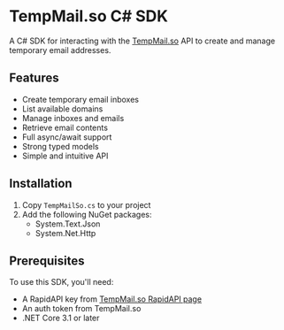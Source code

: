 # TempMail.so C# SDK

A C# SDK for interacting with the [TempMail.so](https://tempmail.so) API to create and manage temporary email addresses.

## Features

- Create temporary email inboxes
- List available domains
- Manage inboxes and emails
- Retrieve email contents
- Full async/await support
- Strong typed models
- Simple and intuitive API

## Installation

1. Copy `TempMailSo.cs` to your project
2. Add the following NuGet packages:
   - System.Text.Json
   - System.Net.Http

## Prerequisites

To use this SDK, you'll need:

- A RapidAPI key from [TempMail.so RapidAPI page](https://rapidapi.com/tempmail-api/api/tempmail-so)
- An auth token from TempMail.so
- .NET Core 3.1 or later
